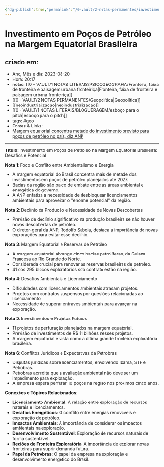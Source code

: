 ```yaml
---
{"dg-publish":true,"permalink":"/0-vault/2-notas-permanentes/investimento-em-pocos-de-petroleo-na-margem-equatorial-brasileira/","tags":["permanente","geo"],"dgHomeLink":true,"dgShowLocalGraph":true,"dgShowFileTree":true,"dgEnableSearch":true}
---
```


# Investimento em Poços de Petróleo na Margem Equatorial Brasileira

## criado em: 
-  Ano, Mês e dia: 2023-08-20
- Hora: 20:17
- notas: [[0 - VAULT/1 NOTAS LITERAIS/PSICOGEOGRAFIA/Fronteira, faixa de fronteira e paisagem urbana fronteiriça\|Fronteira, faixa de fronteira e paisagem urbana fronteiriça]]
- [[0 - VAULT/2 NOTAS PERMANENTES/Geopolítica\|Geopolítica]]
- [[neoindustrializacao\|neoindustrializacao]]
- [[0 - VAULT/1 NOTAS LITERAIS/BLOGUERAGEM/esboço para o pitch\|esboço para o pitch]]
- tags: #geo  
- Fontes & Links: 
- [Margem equatorial concentra metade do investimento previsto para poços de petróleo no país, diz ANP
](https://www1.folha.uol.com.br/ambiente/2023/07/margem-equatorial-concentra-metade-do-investimento-previsto-para-pocos-de-petroleo-no-pais-diz-anp.shtml)
---

**Título**: Investimento em Poços de Petróleo na Margem Equatorial Brasileira: Desafios e Potencial

**Nota 1**: Foco e Conflito entre Ambientalismo e Energia
- A margem equatorial do Brasil concentra mais de metade dos investimentos em poços de petróleo planejados até 2027.
- Bacias da região são palco de embate entre as áreas ambiental e energética do governo.
- A ANP enfatiza a necessidade de desbloquear licenciamentos ambientais para aproveitar o "enorme potencial" da região.

**Nota 2**: Declínio da Produção e Necessidade de Novas Descobertas
- Previsão de declínio significativo na produção brasileira se não houver novas descobertas de petróleo.
- O diretor-geral da ANP, Rodolfo Saboia, destaca a importância de novas explorações para evitar esse declínio.

**Nota 3**: Margem Equatorial e Reservas de Petróleo
- A margem equatorial abrange cinco bacias petrolíferas, da Guiana Francesa ao Rio Grande do Norte.
- Considerada crucial para renovar as reservas brasileiras de petróleo.
- 41 dos 295 blocos exploratórios sob contrato estão na região.

**Nota 4**: Desafios Ambientais e Licenciamento
- Dificuldades com licenciamentos ambientais atrasam projetos.
- Projetos com contratos suspensos por questões relacionadas ao licenciamento.
- Necessidade de superar entraves ambientais para avançar na exploração.

**Nota 5**: Investimentos e Projetos Futuros
- 11 projetos de perfuração planejados na margem equatorial.
- Previsão de investimentos de R$ 11 bilhões nesses projetos.
- A margem equatorial é vista como a última grande fronteira exploratória brasileira.

**Nota 6**: Conflitos Jurídicos e Expectativas da Petrobras
- Disputas jurídicas sobre licenciamentos, envolvendo Ibama, STF e Petrobras.
- Petrobras acredita que a avaliação ambiental não deve ser um impedimento para exploração.
- A empresa espera perfurar 16 poços na região nos próximos cinco anos.

**Conexões e Tópicos Relacionados**:
- **Licenciamento Ambiental**: A relação entre exploração de recursos naturais e licenciamentos.
- **Desafios Energéticos**: O conflito entre energias renováveis e exploração de petróleo.
- **Impactos Ambientais**: A importância de considerar os impactos ambientais na exploração.
- **Desenvolvimento Sustentável**: Exploração de recursos naturais de forma sustentável.
- **Regiões de Fronteira Exploratória**: A importância de explorar novas fronteiras para suprir demanda futura.
- **Papel da Petrobras**: O papel da empresa na exploração e desenvolvimento energético do Brasil.

